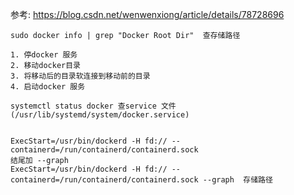 

参考: https://blog.csdn.net/wenwenxiong/article/details/78728696

```
sudo docker info | grep "Docker Root Dir"  查存储路径

1. 停docker 服务
2. 移动docker目录
3. 将移动后的目录软连接到移动前的目录
4. 启动docker 服务
```



```
systemctl status docker 查service 文件 (/usr/lib/systemd/system/docker.service)


ExecStart=/usr/bin/dockerd -H fd:// --containerd=/run/containerd/containerd.sock 
结尾加 --graph
ExecStart=/usr/bin/dockerd -H fd:// --containerd=/run/containerd/containerd.sock --graph  存储路径

```

